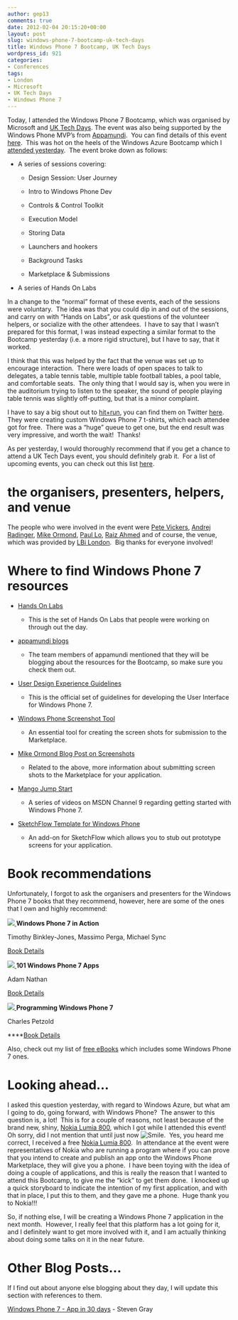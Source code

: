 ```yaml
---
author: gep13
comments: true
date: 2012-02-04 20:15:20+00:00
layout: post
slug: windows-phone-7-bootcamp-uk-tech-days
title: Windows Phone 7 Bootcamp, UK Tech Days
wordpress_id: 921
categories:
- Conferences
tags:
- London
- Microsoft
- UK Tech Days
- Windows Phone 7
---
```


Today, I attended the Windows Phone 7 Bootcamp, which was organised by Microsoft and [UK Tech Days](http://uktechdays.cloudapp.net/home.aspx). The event was also being supported by the Windows Phone MVP’s from [Appamundi](http://appamundi.com/).  You can find details of this event [here](http://uktechdays.cloudapp.net/upcoming-events/windows-phone-camp-(london).aspx).  This was hot on the heels of the Windows Azure Bootcamp which I [attended yesterday](http://www.gep13.co.uk/blog/windows-azure-bootcamp-uk-tech-days/?utm_source=rss&utm_medium=rss&utm_campaign=windows-azure-bootcamp-uk-tech-days).  The event broke down as follows:



	
  * A series of sessions covering:


	
    * Design Session: User Journey

	
    * Intro to Windows Phone Dev

	
    * Controls & Control Toolkit

	
    * Execution Model

	
    * Storing Data

	
    * Launchers and hookers

	
    * Background Tasks

	
    * Marketplace & Submissions


	
  * A series of Hands On Labs


In a change to the “normal” format of these events, each of the sessions were voluntary.  The idea was that you could dip in and out of the sessions, and carry on with “Hands on Labs”, or ask questions of the volunteer helpers, or socialize with the other attendees.  I have to say that I wasn’t prepared for this format, I was instead expecting a similar format to the Bootcamp yesterday (i.e. a more rigid structure), but I have to say, that it worked.

I think that this was helped by the fact that the venue was set up to encourage interaction.  There were loads of open spaces to talk to delegates, a table tennis table, multiple table football tables, a pool table, and comfortable seats.  The only thing that I would say is, when you were in the auditorium trying to listen to the speaker, the sound of people playing table tennis was slightly off-putting, but that is a minor complaint.

I have to say a big shout out to [hit+run](http://www.thehitandrun.com/), you can find them on Twitter [here](https://twitter.com/#!/hnrcrew_europe).  They were creating custom Windows Phone 7 t-shirts, which each attendee got for free.  There was a “huge” queue to get one, but the end result was very impressive, and worth the wait!  Thanks!

As per yesterday, I would thoroughly recommend that if you get a chance to attend a UK Tech Days event, you should definitely grab it.  For a list of upcoming events, you can check out this list [here](http://uktechdays.cloudapp.net/upcoming-events.aspx).


# the organisers, presenters, helpers, and venue


The people who were involved in the event were [Pete Vickers](https://twitter.com/#!/petevick), [Andrej Radinger](https://twitter.com/#!/andrejrad), [Mike Ormond](http://blogs.msdn.com/b/mikeormond/), [Paul Lo](https://twitter.com/#!/paullo), [Raiz Ahmed](https://twitter.com/#!/TheRealRiaz) and of course, the venue, which was provided by [LBi London](http://www.lbi.co.uk/).  Big thanks for everyone involved!


# Where to find Windows Phone 7 resources





	
  * [Hands On Labs](https://skydrive.live.com/?cid=1d0d7fdee8b74d9b&id=1D0D7FDEE8B74D9B!902)


	
    * This is the set of Hands On Labs that people were working on through out the day.


	
  * [appamundi blogs](http://mobileworld.appamundi.com/blogs/)


	
    * The team members of appamundi mentioned that they will be blogging about the resources for the Bootcamp, so make sure you check them out.


	
  * [User Design Experience Guidelines](http://msdn.microsoft.com/en-us/library/hh202915.aspx)


	
    * This is the official set of guidelines for developing the User Interface for Windows Phone 7.


	
  * [Windows Phone Screenshot Tool](http://www.innovativetechguy.com/?p=164)


	
    * An essential tool for creating the screen shots for submission to the Marketplace.


	
  * [Mike Ormond Blog Post on Screenshots](http://blogs.msdn.com/b/mikeormond/archive/2011/03/30/capturing-screenshots-on-windows-phone-7.aspx)


	
    * Related to the above, more information about submitting screen shots to the Marketplace for your application.


	
  * [Mango Jump Start](http://channel9.msdn.com/Series/Mango-Jump-Start)


	
    * A series of videos on MSDN Channel 9 regarding getting started with Windows Phone 7.


	
  * [SketchFlow Template for Windows Phone](http://wp7sketchflow.codeplex.com/)


	
    * An add-on for SketchFlow which allows you to stub out prototype screens for your application.





# Book recommendations


Unfortunately, I forgot to ask the organisers and presenters for the Windows Phone 7 books that they recommend, however, here are some of the ones that I own and highly recommend:




[![](http://ws.assoc-amazon.co.uk/widgets/q?_encoding=UTF8&Format=_SL110_&ASIN=1617290092&MarketPlace=GB&ID=AsinImage&WS=1&tag=www6thprimeco-21&ServiceVersion=20070822) ](http://affiliate.manning.com/idevaffiliate.php?id=1187_255)**Windows Phone 7 in Action**

Timothy Binkley-Jones, Massimo Perga, Michael Sync

[Book Details](http://affiliate.manning.com/idevaffiliate.php?id=1187_255)








[![](http://ws.assoc-amazon.co.uk/widgets/q?_encoding=UTF8&Format=_SL110_&ASIN=0672335522&MarketPlace=GB&ID=AsinImage&WS=1&tag=www6thprimeco-21&ServiceVersion=20070822) ](http://www.amazon.co.uk/gp/product/0672335522/ref=as_li_ss_il?ie=UTF8&tag=www6thprimeco-21&linkCode=as2&camp=1634&creative=19450&creativeASIN=0672335522)**101 Windows Phone 7 Apps**

Adam Nathan

[Book Details](http://www.amazon.co.uk/gp/product/0672335522/ref=as_li_ss_il?ie=UTF8&tag=www6thprimeco-21&linkCode=as2&camp=1634&creative=19450&creativeASIN=0672335522)








[![](http://ws.assoc-amazon.co.uk/widgets/q?_encoding=UTF8&Format=_SL110_&ASIN=0735656673&MarketPlace=GB&ID=AsinImage&WS=1&tag=www6thprimeco-21&ServiceVersion=20070822) ](http://www.amazon.co.uk/gp/product/0735656673/ref=as_li_ss_il?ie=UTF8&tag=www6thprimeco-21&linkCode=as2&camp=1634&creative=19450&creativeASIN=0735656673)**Programming Windows Phone 7**

Charles Petzold

****[Book Details](http://www.amazon.co.uk/gp/product/0735656673/ref=as_li_ss_il?ie=UTF8&tag=www6thprimeco-21&linkCode=as2&camp=1634&creative=19450&creativeASIN=0735656673)

Also, check out my list of [free eBooks](http://www.gep13.co.uk/blog/free-ebooks/) which includes some Windows Phone 7 ones.


# Looking ahead…


I asked this question yesterday, with regard to Windows Azure, but what am I going to do, going forward, with Windows Phone?  The answer to this question is, a lot!  This is for a couple of reasons, not least because of the brand new, shiny, [Nokia Lumia 800](http://www.nokia.com/gb-en/products/phone/lumia800?sissr=1#), which I got while I attended this event!  Oh sorry, did I not mention that until just now ![Smile](http://www.gep13.co.uk/blog/wp-content/uploads/2012/02/wlEmoticon-smile1.png).  Yes, you heard me correct, I received a free [Nokia Lumia 800](http://www.nokia.com/gb-en/products/phone/lumia800?sissr=1#).  In attendance at the event were representatives of Nokia who are running a program where if you can prove that you intend to create and publish an app onto the Windows Phone Marketplace, they will give you a phone.  I have been toying with the idea of doing a couple of applications, and this is really the reason that I wanted to attend this Bootcamp, to give me the “kick” to get them done.  I knocked up a quick storyboard to indicate the intention of my first application, and with that in place, I put this to them, and they gave me a phone.  Huge thank you to Nokia!!!

So, if nothing else, I will be creating a Windows Phone 7 application in the next month.  However, I really feel that this platform has a lot going for it, and I definitely want to get more involved with it, and I am actually thinking about doing some talks on it in the near future.


# Other Blog Posts…


If I find out about anyone else blogging about they day, I will update this section with references to them.

[Windows Phone 7 - App in 30 days](http://bigdatatoolkit.org/2012/02/03/wp7-kick-of/) - Steven Gray


